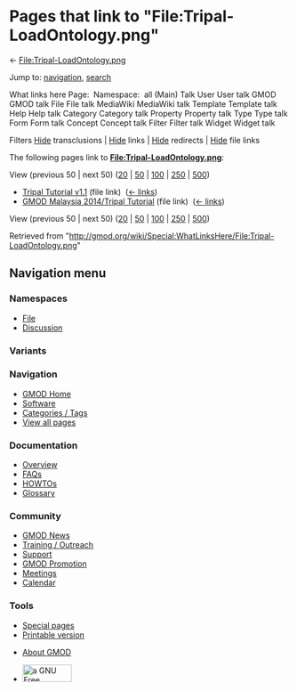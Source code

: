 <div id="mw-page-base" class="noprint">

</div>

<div id="mw-head-base" class="noprint">

</div>

<div id="content" class="mw-body" role="main">

<span id="top"></span>

<div id="mw-js-message" style="display:none;">

</div>



# <span dir="auto">Pages that link to "File:Tripal-LoadOntology.png"</span>

<div id="bodyContent">

<div id="contentSub">

←
[File:Tripal-LoadOntology.png](/wiki/File:Tripal-LoadOntology.png "File:Tripal-LoadOntology.png")

</div>

<div id="jump-to-nav" class="mw-jump">

Jump to: [navigation](#mw-navigation), [search](#p-search)

</div>

<div id="mw-content-text">

What links here Page:  Namespace:  all (Main) Talk User User talk GMOD
GMOD talk File File talk MediaWiki MediaWiki talk Template Template talk
Help Help talk Category Category talk Property Property talk Type Type
talk Form Form talk Concept Concept talk Filter Filter talk Widget
Widget talk

Filters
[Hide](/mediawiki/index.php?title=Special:WhatLinksHere/File:Tripal-LoadOntology.png&hidetrans=1 "Special:WhatLinksHere/File:Tripal-LoadOntology.png")
transclusions \|
[Hide](/mediawiki/index.php?title=Special:WhatLinksHere/File:Tripal-LoadOntology.png&hidelinks=1 "Special:WhatLinksHere/File:Tripal-LoadOntology.png")
links \|
[Hide](/mediawiki/index.php?title=Special:WhatLinksHere/File:Tripal-LoadOntology.png&hideredirs=1 "Special:WhatLinksHere/File:Tripal-LoadOntology.png")
redirects \|
[Hide](/mediawiki/index.php?title=Special:WhatLinksHere/File:Tripal-LoadOntology.png&hideimages=1 "Special:WhatLinksHere/File:Tripal-LoadOntology.png")
file links

The following pages link to
**[File:Tripal-LoadOntology.png](/wiki/File:Tripal-LoadOntology.png "File:Tripal-LoadOntology.png")**:

View (previous 50 \| next 50)
([20](/mediawiki/index.php?title=Special:WhatLinksHere/File:Tripal-LoadOntology.png&limit=20 "Special:WhatLinksHere/File:Tripal-LoadOntology.png")
\|
[50](/mediawiki/index.php?title=Special:WhatLinksHere/File:Tripal-LoadOntology.png&limit=50 "Special:WhatLinksHere/File:Tripal-LoadOntology.png")
\|
[100](/mediawiki/index.php?title=Special:WhatLinksHere/File:Tripal-LoadOntology.png&limit=100 "Special:WhatLinksHere/File:Tripal-LoadOntology.png")
\|
[250](/mediawiki/index.php?title=Special:WhatLinksHere/File:Tripal-LoadOntology.png&limit=250 "Special:WhatLinksHere/File:Tripal-LoadOntology.png")
\|
[500](/mediawiki/index.php?title=Special:WhatLinksHere/File:Tripal-LoadOntology.png&limit=500 "Special:WhatLinksHere/File:Tripal-LoadOntology.png"))

- [Tripal Tutorial
  v1.1](/wiki/Tripal_Tutorial_v1.1 "Tripal Tutorial v1.1") (file link) ‎
  <span class="mw-whatlinkshere-tools">([←
  links](/mediawiki/index.php?title=Special:WhatLinksHere&target=Tripal+Tutorial+v1.1 "Special:WhatLinksHere"))</span>
- [GMOD Malaysia 2014/Tripal
  Tutorial](/wiki/GMOD_Malaysia_2014/Tripal_Tutorial "GMOD Malaysia 2014/Tripal Tutorial")
  (file link) ‎ <span class="mw-whatlinkshere-tools">([←
  links](/mediawiki/index.php?title=Special:WhatLinksHere&target=GMOD+Malaysia+2014%2FTripal+Tutorial "Special:WhatLinksHere"))</span>

View (previous 50 \| next 50)
([20](/mediawiki/index.php?title=Special:WhatLinksHere/File:Tripal-LoadOntology.png&limit=20 "Special:WhatLinksHere/File:Tripal-LoadOntology.png")
\|
[50](/mediawiki/index.php?title=Special:WhatLinksHere/File:Tripal-LoadOntology.png&limit=50 "Special:WhatLinksHere/File:Tripal-LoadOntology.png")
\|
[100](/mediawiki/index.php?title=Special:WhatLinksHere/File:Tripal-LoadOntology.png&limit=100 "Special:WhatLinksHere/File:Tripal-LoadOntology.png")
\|
[250](/mediawiki/index.php?title=Special:WhatLinksHere/File:Tripal-LoadOntology.png&limit=250 "Special:WhatLinksHere/File:Tripal-LoadOntology.png")
\|
[500](/mediawiki/index.php?title=Special:WhatLinksHere/File:Tripal-LoadOntology.png&limit=500 "Special:WhatLinksHere/File:Tripal-LoadOntology.png"))

</div>

<div class="printfooter">

Retrieved from
"<http://gmod.org/wiki/Special:WhatLinksHere/File:Tripal-LoadOntology.png>"

</div>

<div id="catlinks" class="catlinks catlinks-allhidden">

</div>

<div class="visualClear">

</div>

</div>

</div>

<div id="mw-navigation">

## Navigation menu

<div id="mw-head">



<div id="left-navigation">

<div id="p-namespaces" class="vectorTabs" role="navigation"
aria-labelledby="p-namespaces-label">

### Namespaces

- <span id="ca-nstab-image"><a href="/wiki/File:Tripal-LoadOntology.png" accesskey="c"
  title="View the file page [c]">File</a></span>
- <span id="ca-talk"><a
  href="/mediawiki/index.php?title=File_talk:Tripal-LoadOntology.png&amp;action=edit&amp;redlink=1"
  accesskey="t"
  title="Discussion about the content page [t]">Discussion</a></span>

</div>

<div id="p-variants" class="vectorMenu emptyPortlet" role="navigation"
aria-labelledby="p-variants-label">

### 

### Variants[](#)

<div class="menu">

</div>

</div>

</div>

<div id="right-navigation">





</div>



</div>

</div>

</div>

<div id="mw-panel">

<div id="p-logo" role="banner">

<a href="/wiki/Main_Page"
style="background-image: url(http://gmod.org/images/GMOD-cogs.png);"
title="Visit the main page"></a>

</div>

<div id="p-Navigation" class="portal" role="navigation"
aria-labelledby="p-Navigation-label">

### Navigation

<div class="body">

- <span id="n-GMOD-Home">[GMOD Home](/wiki/Main_Page)</span>
- <span id="n-Software">[Software](/wiki/GMOD_Components)</span>
- <span id="n-Categories-.2F-Tags">[Categories /
  Tags](/wiki/Categories)</span>
- <span id="n-View-all-pages">[View all
  pages](/wiki/Special:AllPages)</span>

</div>

</div>

<div id="p-Documentation" class="portal" role="navigation"
aria-labelledby="p-Documentation-label">

### Documentation

<div class="body">

- <span id="n-Overview">[Overview](/wiki/Overview)</span>
- <span id="n-FAQs">[FAQs](/wiki/Category:FAQ)</span>
- <span id="n-HOWTOs">[HOWTOs](/wiki/Category:HOWTO)</span>
- <span id="n-Glossary">[Glossary](/wiki/Glossary)</span>

</div>

</div>

<div id="p-Community" class="portal" role="navigation"
aria-labelledby="p-Community-label">

### Community

<div class="body">

- <span id="n-GMOD-News">[GMOD News](/wiki/GMOD_News)</span>
- <span id="n-Training-.2F-Outreach">[Training /
  Outreach](/wiki/Training_and_Outreach)</span>
- <span id="n-Support">[Support](/wiki/Support)</span>
- <span id="n-GMOD-Promotion">[GMOD
  Promotion](/wiki/GMOD_Promotion)</span>
- <span id="n-Meetings">[Meetings](/wiki/Meetings)</span>
- <span id="n-Calendar">[Calendar](/wiki/Calendar)</span>

</div>

</div>

<div id="p-tb" class="portal" role="navigation"
aria-labelledby="p-tb-label">

### Tools

<div class="body">

- <span id="t-specialpages"><a href="/wiki/Special:SpecialPages" accesskey="q"
  title="A list of all special pages [q]">Special pages</a></span>
- <span id="t-print"><a
  href="/mediawiki/index.php?title=Special:WhatLinksHere/File:Tripal-LoadOntology.png&amp;printable=yes"
  rel="alternate" accesskey="p"
  title="Printable version of this page [p]">Printable version</a></span>

</div>

</div>

</div>

</div>

<div id="footer" role="contentinfo">

- <span id="footer-places-about">[About
  GMOD](/wiki/GMOD:About "GMOD:About")</span>

<!-- -->

- <span id="footer-copyrightico">[<img src="http://www.gnu.org/graphics/gfdl-logo-small.png" width="88"
  height="31" alt="a GNU Free Documentation License" />](http://www.gnu.org/licenses/fdl-1.3.html)</span>


<div style="clear:both">

</div>

</div>
